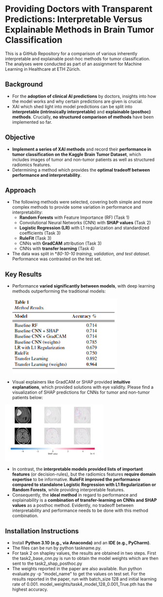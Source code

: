 # Providing Doctors with Transparent Predictions: Interpretable Versus Explainable Methods in Brain Tumor Classification
This is a GitHub Repository for a comparison of various inherently interpretable and explainable post-hoc methods for tumor classification. The analyses were conducted as part of an assignment for Machine Learning in Healthcare at ETH Zürich.

## Background
* For the **adoption of clinical AI predictions** by doctors, insights into how the model works and why certain predictions are given is crucial.
* XAI which shed light into model predictions can be split into **interpretable (intrinsically interpretable)** and **explainable (posthoc) methods**. Crucially, **no structured comparison of methods** have been implemented so far.

## Objective
* **Implement a series of XAI methods** and record their **performance in tumor classification on the Kaggle Brain Tumor Dataset**, which includes images of tumor and non-tumor patients as well as structured radiomics features.
* Determining a method which provides the **optimal tradeoff between performance and interpretability**.

## Approach
* The following methods were selected, covering both simple and more complex methods to provide some variation in performance and interpretability:
  * **Random Forests** with Feature Importance (RF) (Task 1)
  * Convolutional Neural Networks (CNN) with **SHAP values** (Task 2)
  * **Logistic Regression (LR)** with L1 regularization and standardized coefficients (Task 3)
  * **RuleFit** (Task 3)
  * CNNs with **GradCAM** attribution (Task 3)
  * CNNs with **transfer learning** (Task 4)
* The data was split in **80-10-10 training, validation, and test dataset*. Performance was contrasted on the test set.

## Key Results
* Performance **varied significantly between models**, with deep learning methods outperforming the traditional models:

  ![Model Performance Table](performance_scores.png)

* Visual explainers like GradCAM or SHAP provided **intuitive explanations**, which provided solutions with eye validity. Please find a visualization of SHAP predictions for CNNs for tumor and non-tumor patients below:

![SHAP heatmap](SHAP_heatmap.png)

* In contrast, the **interpretable models provided lists of important features** (or decision-rules), but the radiomics features **require domain expertise** to be informative. **RuleFit improved the performance compared to standalone Logistic Regression with L1 Regularization or Random Forests**, while providing interpretable features.
* Consequently, the **ideal method** in regard to performance and explainability is a **combination of transfer-learning on CNNs and SHAP values** as a posthoc method. Evidently, no tradeoff between interpretability and performance needs to be done with this method combination. 

## Installation Instructions
* Install **Python 3.10 (e.g., via Anaconda)** and an **IDE (e.g., PyCharm)**. 
* The files can be run by python taskname.py. 
* For task 2 on shapley values, the results are obtained in two steps. First the task2_base_cnn.py is run to obtain the model weights which are then sent to the task2_shap_posthoc.py
* The weights reported in the paper are also available. Run python evaluate.py -p "model_name" to get the values on test set. For the results reported in the paper, run with batch_size 128 and initial learning rate of 0.001. model_weights/task4_model_128_0.001_True.pth has the highest accuracy.

